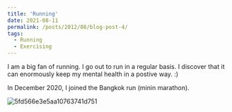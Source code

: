 ```yaml
---
title: 'Running'
date: 2021-08-11
permalink: /posts/2012/08/blog-post-4/
tags:
  - Running
  - Exercising
---
```


I am a big fan of running. I go out to run in a regular basis. I discover that it can enormously keep my mental health in a postive way. :)

In December 2020, I joined the Bangkok run (minin marathon).

![5fd566e3e5aa10763741d751](https://user-images.githubusercontent.com/88487585/128987861-92364a46-9695-44be-be61-c2b0b9959951.jpg)

